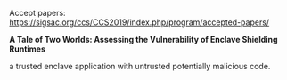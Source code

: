 Accept papers: https://sigsac.org/ccs/CCS2019/index.php/program/accepted-papers/



**A Tale of Two Worlds: Assessing the Vulnerability of Enclave Shielding Runtimes**

a trusted enclave application with untrusted potentially malicious code.

